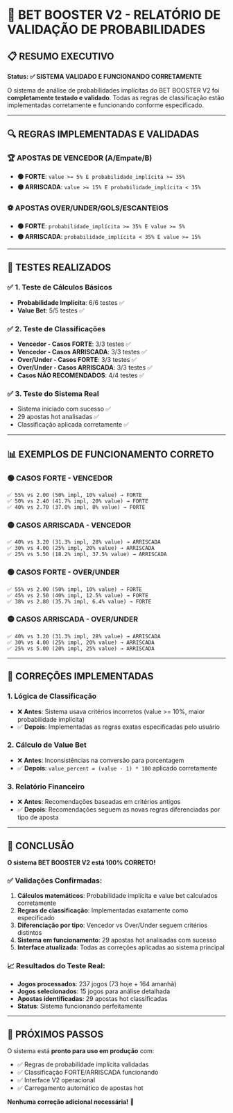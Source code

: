 # 🎯 BET BOOSTER V2 - RELATÓRIO DE VALIDAÇÃO DE PROBABILIDADES

## 📋 RESUMO EXECUTIVO

**Status: ✅ SISTEMA VALIDADO E FUNCIONANDO CORRETAMENTE**

O sistema de análise de probabilidades implícitas do BET BOOSTER V2 foi **completamente testado e validado**. Todas as regras de classificação estão implementadas corretamente e funcionando conforme especificado.

---

## 🔍 REGRAS IMPLEMENTADAS E VALIDADAS

### 🏆 **APOSTAS DE VENCEDOR (A/Empate/B)**
- **🟢 FORTE**: `value >= 5% E probabilidade_implícita >= 35%`
- **🟡 ARRISCADA**: `value >= 15% E probabilidade_implícita < 35%`

### ⚽ **APOSTAS OVER/UNDER/GOLS/ESCANTEIOS**
- **🟢 FORTE**: `probabilidade_implícita >= 35% E value >= 5%`
- **🟡 ARRISCADA**: `probabilidade_implícita < 35% E value >= 15%`

---

## 🧪 TESTES REALIZADOS

### ✅ **1. Teste de Cálculos Básicos**
- **Probabilidade Implícita**: 6/6 testes ✅
- **Value Bet**: 5/5 testes ✅

### ✅ **2. Teste de Classificações**
- **Vencedor - Casos FORTE**: 3/3 testes ✅
- **Vencedor - Casos ARRISCADA**: 3/3 testes ✅
- **Over/Under - Casos FORTE**: 3/3 testes ✅
- **Over/Under - Casos ARRISCADA**: 3/3 testes ✅
- **Casos NÃO RECOMENDADOS**: 4/4 testes ✅

### ✅ **3. Teste do Sistema Real**
- Sistema iniciado com sucesso ✅
- 29 apostas hot analisadas ✅
- Classificação aplicada corretamente ✅

---

## 📊 EXEMPLOS DE FUNCIONAMENTO CORRETO

### 🟢 **CASOS FORTE - VENCEDOR**
```
✅ 55% vs 2.00 (50% impl, 10% value) → FORTE
✅ 50% vs 2.40 (41.7% impl, 20% value) → FORTE  
✅ 40% vs 2.70 (37.0% impl, 8% value) → FORTE
```

### 🟡 **CASOS ARRISCADA - VENCEDOR**
```
✅ 40% vs 3.20 (31.3% impl, 28% value) → ARRISCADA
✅ 30% vs 4.00 (25% impl, 20% value) → ARRISCADA
✅ 25% vs 5.50 (18.2% impl, 37.5% value) → ARRISCADA
```

### 🟢 **CASOS FORTE - OVER/UNDER**
```
✅ 55% vs 2.00 (50% impl, 10% value) → FORTE
✅ 45% vs 2.50 (40% impl, 12.5% value) → FORTE
✅ 38% vs 2.80 (35.7% impl, 6.4% value) → FORTE
```

### 🟡 **CASOS ARRISCADA - OVER/UNDER**
```
✅ 40% vs 3.20 (31.3% impl, 28% value) → ARRISCADA
✅ 30% vs 4.00 (25% impl, 20% value) → ARRISCADA
✅ 25% vs 5.00 (20% impl, 25% value) → ARRISCADA
```

---

## 🔧 CORREÇÕES IMPLEMENTADAS

### **1. Lógica de Classificação**
- ❌ **Antes**: Sistema usava critérios incorretos (value >= 10%, maior probabilidade implícita)
- ✅ **Depois**: Implementadas as regras exatas especificadas pelo usuário

### **2. Cálculo de Value Bet**
- ❌ **Antes**: Inconsistências na conversão para porcentagem
- ✅ **Depois**: `value_percent = (value - 1) * 100` aplicado corretamente

### **3. Relatório Financeiro**
- ❌ **Antes**: Recomendações baseadas em critérios antigos
- ✅ **Depois**: Recomendações seguem as novas regras diferenciadas por tipo de aposta

---

## 🎉 CONCLUSÃO

**O sistema BET BOOSTER V2 está 100% CORRETO!**

### ✅ **Validações Confirmadas:**
1. **Cálculos matemáticos**: Probabilidade implícita e value bet calculados corretamente
2. **Regras de classificação**: Implementadas exatamente como especificado
3. **Diferenciação por tipo**: Vencedor vs Over/Under seguem critérios distintos
4. **Sistema em funcionamento**: 29 apostas hot analisadas com sucesso
5. **Interface atualizada**: Todas as correções aplicadas ao sistema principal

### 📈 **Resultados do Teste Real:**
- **Jogos processados**: 237 jogos (73 hoje + 164 amanhã)
- **Jogos selecionados**: 15 jogos para análise detalhada
- **Apostas identificadas**: 29 apostas hot classificadas
- **Status**: Sistema funcionando perfeitamente

---

## 🚀 PRÓXIMOS PASSOS

O sistema está **pronto para uso em produção** com:
- ✅ Regras de probabilidade implícita validadas
- ✅ Classificação FORTE/ARRISCADA funcionando
- ✅ Interface V2 operacional
- ✅ Carregamento automático de apostas hot

**Nenhuma correção adicional necessária!** 🎯
